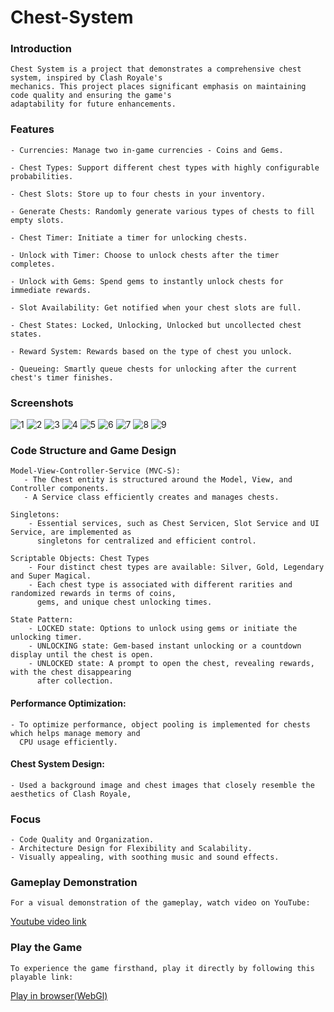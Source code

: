 # Chest-System
 
### Introduction

    Chest System is a project that demonstrates a comprehensive chest system, inspired by Clash Royale's
    mechanics. This project places significant emphasis on maintaining code quality and ensuring the game's 
    adaptability for future enhancements.

### Features
    - Currencies: Manage two in-game currencies - Coins and Gems.
    
    - Chest Types: Support different chest types with highly configurable probabilities.
    
    - Chest Slots: Store up to four chests in your inventory.
    
    - Generate Chests: Randomly generate various types of chests to fill empty slots.
    
    - Chest Timer: Initiate a timer for unlocking chests.
    
    - Unlock with Timer: Choose to unlock chests after the timer completes.
    
    - Unlock with Gems: Spend gems to instantly unlock chests for immediate rewards.
    
    - Slot Availability: Get notified when your chest slots are full.
    
    - Chest States: Locked, Unlocking, Unlocked but uncollected chest states.
    
    - Reward System: Rewards based on the type of chest you unlock.
    
    - Queueing: Smartly queue chests for unlocking after the current chest's timer finishes.
    
### Screenshots
   ![1](./Screenshots/1.png)
   ![2](./Screenshots/2.png)
   ![3](./Screenshots/3.png)
   ![4](./Screenshots/4.png)
   ![5](./Screenshots/5.png)
   ![6](./Screenshots/6.png)
   ![7](./Screenshots/7.png)
   ![8](./Screenshots/8.png)
   ![9](./Screenshots/9.png)
  
### Code Structure and Game Design

    Model-View-Controller-Service (MVC-S):
       - The Chest entity is structured around the Model, View, and Controller components.
       - A Service class efficiently creates and manages chests.

    Singletons:
        - Essential services, such as Chest Servicen, Slot Service and UI Service, are implemented as 
          singletons for centralized and efficient control.

    Scriptable Objects: Chest Types
        - Four distinct chest types are available: Silver, Gold, Legendary and Super Magical.
        - Each chest type is associated with different rarities and randomized rewards in terms of coins,
          gems, and unique chest unlocking times.

    State Pattern:
        - LOCKED state: Options to unlock using gems or initiate the unlocking timer.
        - UNLOCKING state: Gem-based instant unlocking or a countdown display until the chest is open.
        - UNLOCKED state: A prompt to open the chest, revealing rewards, with the chest disappearing 
          after collection.
       
#### Performance Optimization:
    - To optimize performance, object pooling is implemented for chests which helps manage memory and 
      CPU usage efficiently.

#### Chest System Design:
    - Used a background image and chest images that closely resemble the aesthetics of Clash Royale,
    
### Focus
    - Code Quality and Organization.
    - Architecture Design for Flexibility and Scalability.
    - Visually appealing, with soothing music and sound effects. 

### Gameplay Demonstration
    For a visual demonstration of the gameplay, watch video on YouTube:
   [Youtube video link](https://youtu.be/LePLThE2DcY)

### Play the Game
    To experience the game firsthand, play it directly by following this playable link:
  [Play in browser(WebGl)](https://rahul-pargi.itch.io/chest-system)

 
